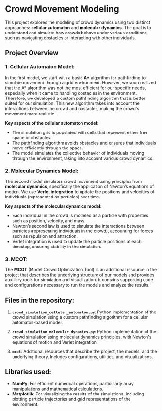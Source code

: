 # Crowd Movement Modeling

This project explores the modeling of crowd dynamics using two distinct approaches: **cellular automaton** and **molecular dynamics**. The goal is to understand and simulate how crowds behave under various conditions, such as navigating obstacles or interacting with other individuals. 

## Project Overview

### 1. **Cellular Automaton Model**:
   In the first model, we start with a basic **A\*** algorithm for pathfinding to simulate movement through a grid environment. However, we soon realized that the A\* algorithm was not the most efficient for our specific needs, especially when it came to handling obstacles in the environment. Therefore, we developed a custom pathfinding algorithm that is better suited for our simulation. This new algorithm takes into account the interactions between the crowd and obstacles, making the crowd's movement more realistic.

   **Key aspects of the cellular automaton model**:
   - The simulation grid is populated with cells that represent either free space or obstacles.
   - The pathfinding algorithm avoids obstacles and ensures that individuals move efficiently through the space.
   - The model simulates the collective behavior of individuals moving through the environment, taking into account various crowd dynamics.

### 2. **Molecular Dynamics Model**:
   The second model simulates crowd movement using principles from **molecular dynamics**, specifically the application of Newton’s equations of motion. We use **Verlet integration** to update the positions and velocities of individuals (represented as particles) over time.

   **Key aspects of the molecular dynamics model**:
   - Each individual in the crowd is modeled as a particle with properties such as position, velocity, and mass.
   - Newton’s second law is used to simulate the interactions between particles (representing individuals in the crowd), accounting for forces such as repulsion and attraction.
   - Verlet integration is used to update the particle positions at each timestep, ensuring stability in the simulation.

### 3. **MCOT**:
   The **MCOT** (Model Crowd Optimization Tool) is an additional resource in the project that describes the underlying structure of our models and provides auxiliary tools for simulation and visualization. It contains supporting code and configurations necessary to run the models and analyze the results.

## Files in the repository:

1. **`crowd_simulation_cellular_automaton.py`**: 
   Python implementation of the crowd simulation using a custom pathfinding algorithm for a cellular automaton-based model.
   
2. **`crowd_simulation_molecular_dynamics.py`**:
   Python implementation of the crowd simulation using molecular dynamics principles, with Newton's equations of motion and Verlet integration.

3. **`mcot`**:
   Additional resources that describe the project, the models, and the underlying theory. Includes configurations, utilities, and visualizations.

## Libraries used:
- **NumPy**: For efficient numerical operations, particularly array manipulations and mathematical calculations.
- **Matplotlib**: For visualizing the results of the simulations, including plotting particle trajectories and grid representations of the environment.


